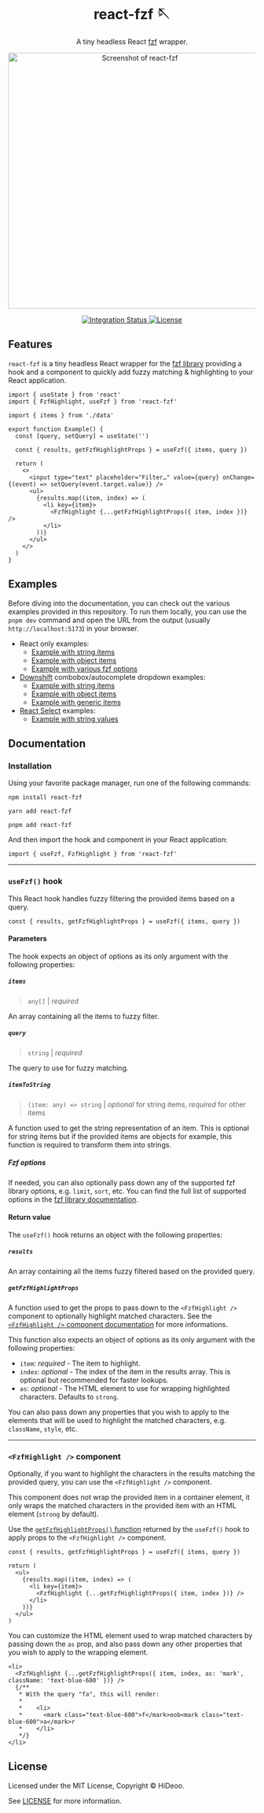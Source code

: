 <div align="center">
  <h1>react-fzf 🪡</h1>
  <p>A tiny headless React <a href="https://github.com/ajitid/fzf-for-js">fzf</a> wrapper.</p>
  <p>
    <a href="https://user-images.githubusercontent.com/494699/204834216-19549950-717f-4da4-a6dd-66589e6e8446.gif" title="Screenshot of react-fzf">
      <img alt="Screenshot of react-fzf" src="https://user-images.githubusercontent.com/494699/204834216-19549950-717f-4da4-a6dd-66589e6e8446.gif" width="520" />
    </a>
  </p>
</div>

<div align="center">
  <a href="https://github.com/HiDeoo/react-fzf/actions/workflows/integration.yml">
    <img alt="Integration Status" src="https://github.com/HiDeoo/react-fzf/actions/workflows/integration.yml/badge.svg" />
  </a>
  <a href="https://github.com/HiDeoo/react-fzf/blob/main/LICENSE">
    <img alt="License" src="https://badgen.net/github/license/HiDeoo/react-fzf" />
  </a>
  <br />
</div>

## Features

`react-fzf` is a tiny headless React wrapper for the <a href="https://github.com/ajitid/fzf-for-js">fzf library</a> providing a hook and a component to quickly add fuzzy matching & highlighting to your React application.

```tsx
import { useState } from 'react'
import { FzfHighlight, useFzf } from 'react-fzf'

import { items } from './data'

export function Example() {
  const [query, setQuery] = useState('')

  const { results, getFzfHighlightProps } = useFzf({ items, query })

  return (
    <>
      <input type="text" placeholder="Filter…" value={query} onChange={(event) => setQuery(event.target.value)} />
      <ul>
        {results.map((item, index) => (
          <li key={item}>
            <FzfHighlight {...getFzfHighlightProps({ item, index })} />
          </li>
        ))}
      </ul>
    </>
  )
}
```

## Examples

Before diving into the documentation, you can check out the various examples provided in this repository. To run them locally, you can use the `pnpm dev` command and open the URL from the output (usually `http://localhost:5173`) in your browser.

- React only examples:
  - [Example with string items](examples/src/basic/WithStrings.tsx)
  - [Example with object items](examples/src/basic/WithObjects.tsx)
  - [Example with various fzf options](examples/src/basic/WithOptions.tsx)
- [Downshift](https://www.downshift-js.com) combobox/autocomplete dropdown examples:
  - [Example with string items](examples/src/downshift/WithStrings.tsx)
  - [Example with object items](examples/src/downshift/WithObjects.tsx)
  - [Example with generic items](examples/src/downshift/WithGenerics.tsx)
- [React Select](https://react-select.com) examples:
  - [Example with string values](examples/src/react-select/WithValues.tsx)

## Documentation

### Installation

Using your favorite package manager, run one of the following commands:

```shell
npm install react-fzf
```

```shell
yarn add react-fzf
```

```shell
pnpm add react-fzf
```

And then import the hook and component in your React application:

```tsx
import { useFzf, FzfHighlight } from 'react-fzf'
```

---

### `useFzf()` hook

This React hook handles fuzzy filtering the provided items based on a query.

```tsx
const { results, getFzfHighlightProps } = useFzf({ items, query })
```

#### Parameters

The hook expects an object of options as its only argument with the following properties:

##### `items`

> `any[]` | _required_

An array containing all the items to fuzzy filter.

##### `query`

> `string` | _required_

The query to use for fuzzy matching.

##### `itemToString`

> `(item: any) => string` | _optional_ for string items, _required_ for other items

A function used to get the string representation of an item. This is optional for string items but if the provided items are objects for example, this function is required to transform them into strings.

##### Fzf options

If needed, you can also optionally pass down any of the supported fzf library options, e.g. `limit`, `sort`, etc. You can find the full list of supported options in the <a href="https://fzf.netlify.app/docs/latest#api-new-fzf-list-options">fzf library documentation</a>.

#### Return value

The `useFzf()` hook returns an object with the following properties:

##### `results`

An array containing all the items fuzzy filtered based on the provided query.

##### `getFzfHighlightProps`

A function used to get the props to pass down to the `<FzfHighlight />` component to optionally highlight matched characters. See the [`<FzfHighlight />` component documentation](#fzfhighlight--component) for more informations.

This function also expects an object of options as its only argument with the following properties:

- `item`: _required_ - The item to highlight.
- `index`: _optional_ - The index of the item in the results array. This is optional but recommended for faster lookups.
- `as`: _optional_ - The HTML element to use for wrapping highlighted characters. Defaults to `strong`.

You can also pass down any properties that you wish to apply to the elements that will be used to highlight the matched characters, e.g. `className`, `style`, etc.

---

### `<FzfHighlight />` component

Optionally, if you want to highlight the characters in the results matching the provided query, you can use the `<FzfHighlight />` component.

This component does not wrap the provided item in a container element, it only wraps the matched characters in the provided item with an HTML element (`strong` by default).

Use the [`getFzfHighlightProps()` function](#getfzfhighlightprops) returned by the `useFzf()` hook to apply props to the `<FzfHighlight />` component.

```tsx
const { results, getFzfHighlightProps } = useFzf({ items, query })

return (
  <ul>
    {results.map((item, index) => (
      <li key={item}>
        <FzfHighlight {...getFzfHighlightProps({ item, index })} />
      </li>
    ))}
  </ul>
)
```

You can customize the HTML element used to wrap matched characters by passing down the `as` prop, and also pass down any other properties that you wish to apply to the wrapping element.

```tsx
<li>
  <FzfHighlight {...getFzfHighlightProps({ item, index, as: 'mark', className: 'text-blue-600' })} />
  {/**
   * With the query "fa", this will render:
   *
   *    <li>
   *      <mark class="text-blue-600">f</mark>oob<mark class="text-blue-600">a</mark>r
   *    </li>
   */}
</li>
```

## License

Licensed under the MIT License, Copyright © HiDeoo.

See [LICENSE](https://github.com/HiDeoo/react-fzf/blob/main/LICENSE) for more information.

